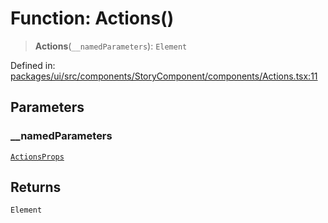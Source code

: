 # Function: Actions()

> **Actions**(`__namedParameters`): `Element`

Defined in: [packages/ui/src/components/StoryComponent/components/Actions.tsx:11](https://github.com/laruss/react-text-game/blob/76cea889a7a8b8f7da18a22748a455531ab7ac4b/packages/ui/src/components/StoryComponent/components/Actions.tsx#L11)

## Parameters

### \_\_namedParameters

[`ActionsProps`](../type-aliases/ActionsProps.md)

## Returns

`Element`
